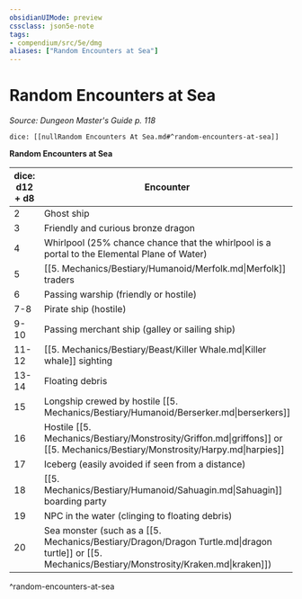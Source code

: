 ```yaml
---
obsidianUIMode: preview
cssclass: json5e-note
tags:
- compendium/src/5e/dmg
aliases: ["Random Encounters at Sea"]
---
```

# Random Encounters at Sea
*Source: Dungeon Master's Guide p. 118* 

`dice: [[nullRandom Encounters At Sea.md#^random-encounters-at-sea]]`

**Random Encounters at Sea**

| dice: d12 + d8 | Encounter |
|----------------|-----------|
| 2 | Ghost ship |
| 3 | Friendly and curious bronze dragon |
| 4 | Whirlpool (25% chance chance that the whirlpool is a portal to the Elemental Plane of Water) |
| 5 | [[5. Mechanics/Bestiary/Humanoid/Merfolk.md\|Merfolk]] traders |
| 6 | Passing warship (friendly or hostile) |
| 7-8 | Pirate ship (hostile) |
| 9-10 | Passing merchant ship (galley or sailing ship) |
| 11-12 | [[5. Mechanics/Bestiary/Beast/Killer Whale.md\|Killer whale]] sighting |
| 13-14 | Floating debris |
| 15 | Longship crewed by hostile [[5. Mechanics/Bestiary/Humanoid/Berserker.md\|berserkers]] |
| 16 | Hostile [[5. Mechanics/Bestiary/Monstrosity/Griffon.md\|griffons]] or [[5. Mechanics/Bestiary/Monstrosity/Harpy.md\|harpies]] |
| 17 | Iceberg (easily avoided if seen from a distance) |
| 18 | [[5. Mechanics/Bestiary/Humanoid/Sahuagin.md\|Sahuagin]] boarding party |
| 19 | NPC in the water (clinging to floating debris) |
| 20 | Sea monster (such as a [[5. Mechanics/Bestiary/Dragon/Dragon Turtle.md\|dragon turtle]] or [[5. Mechanics/Bestiary/Monstrosity/Kraken.md\|kraken]]) |
^random-encounters-at-sea